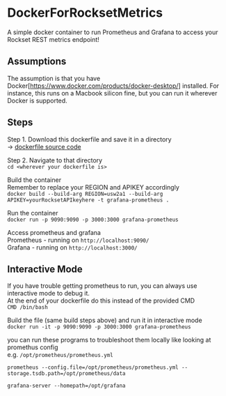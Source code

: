 # DockerForRocksetMetrics
A simple docker container to run Prometheus and Grafana to access your Rockset REST metrics endpoint!    

## Assumptions
The assumption is that you have Docker[https://www.docker.com/products/docker-desktop/] installed. For instance, this runs on a Macbook silicon fine, but you can run it wherever Docker is supported.

## Steps
Step 1. Download this dockerfile and save it in a directory  
-> [dockerfile source code](dockerfile)

Step 2.
Navigate to that directory  
`cd <wherever your dockerfile is>`

Build the container  
Remember to replace your REGION and APIKEY accordingly  
`docker build --build-arg REGION=usw2a1 --build-arg APIKEY=yourRocksetAPIkeyhere -t grafana-prometheus .`

Run the container  
`docker run -p 9090:9090 -p 3000:3000 grafana-prometheus`

Access prometheus and grafana  
Prometheus - running on `http://localhost:9090/`  
Grafana - running on `http://localhost:3000/`

## Interactive Mode
If you have trouble getting prometheus to run, you can always use interactive mode to debug it.  
At the end of your dockerfile do this instead of the provided CMD  
`CMD /bin/bash`

Build the file (same build steps above) and run it in interactive mode  
`docker run -it -p 9090:9090 -p 3000:3000 grafana-prometheus`

you can run these programs to troubleshoot them locally like looking at promethus config  
e.g. `/opt/prometheus/prometheus.yml`

`prometheus --config.file=/opt/prometheus/prometheus.yml --storage.tsdb.path=/opt/prometheus/data`

`grafana-server --homepath=/opt/grafana`
